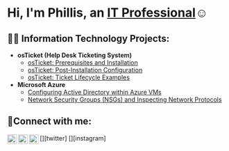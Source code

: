 <h1>Hi, I'm Phillis, an <a href="https://www.linkedin.com/in/phillis-mosieri-4b3104190/">IT Professional</a>☺</h1>

<h2>👨‍💻 Information Technology Projects:</h2>

- <b>osTicket (Help Desk Ticketing System)</b>
  - [osTicket: Prerequisites and Installation](https://github.com/PhillisEssel/osticket-prereqs)
  - [osTicket: Post-Installation Configuration](https://github.com/PhillisEssel/post-install-config)
  - [osTicket: Ticket Lifecycle Examples](https://github.com/PhillisEssel/ticket-lifecycle)
- <b>Microsoft Azure</b>
  - [Configuring Active Directory within Azure VMs](https://github.com/PhillisEssel/configure-ad)
  - [Network Security Groups (NSGs) and Inspecting Network Protocols](https://github.com/PhillisEssel/azure-network-protocols)

<h2>🤳Connect with me:</h2>

[<img align="left" alt="Josh | Twitter" width="22px" src="https://cdn.jsdelivr.net/npm/simple-icons@v3/icons/twitter.svg" />][twitter]
[<img align="left" alt="Josh | LinkedIn" width="22px" src="https://cdn.jsdelivr.net/npm/simple-icons@v3/icons/linkedin.svg" />][linkedin]
[<img align="left" alt="Josh | Instagram" width="22px" src="https://cdn.jsdelivr.net/npm/simple-icons@v3/icons/instagram.svg" />][instagram]

<!--[twitter]: https://twitter.com/Josh-->
<!--[instagram]: https://www.instagram.com/Josh-->
[linkedin]: https://www.linkedin.com/in/phillis-essel-4b3104190
